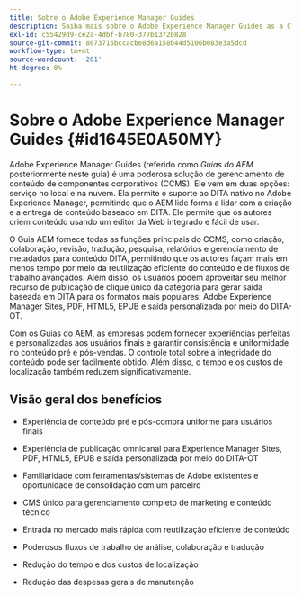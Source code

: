 ```yaml
---
title: Sobre o Adobe Experience Manager Guides
description: Saiba mais sobre o Adobe Experience Manager Guides as a Cloud Service
exl-id: c55429d9-ce2a-4dbf-b780-377b1372b828
source-git-commit: 8073716bccacbe8d6a158b44d5106b083e3a5dcd
workflow-type: tm+mt
source-wordcount: '261'
ht-degree: 0%

---
```


# Sobre o Adobe Experience Manager Guides {#id1645E0A50MY}

Adobe Experience Manager Guides \(referido como *Guias do AEM* posteriormente neste guia\) é uma poderosa solução de gerenciamento de conteúdo de componentes corporativos \(CCMS\). Ele vem em duas opções: serviço no local e na nuvem. Ela permite o suporte ao DITA nativo no Adobe Experience Manager, permitindo que o AEM lide forma a lidar com a criação e a entrega de conteúdo baseado em DITA. Ele permite que os autores criem conteúdo usando um editor da Web integrado e fácil de usar.

O Guia AEM fornece todas as funções principais do CCMS, como criação, colaboração, revisão, tradução, pesquisa, relatórios e gerenciamento de metadados para conteúdo DITA, permitindo que os autores façam mais em menos tempo por meio da reutilização eficiente do conteúdo e de fluxos de trabalho avançados. Além disso, os usuários podem aproveitar seu melhor recurso de publicação de clique único da categoria para gerar saída baseada em DITA para os formatos mais populares: Adobe Experience Manager Sites, PDF, HTML5, EPUB e saída personalizada por meio do DITA-OT.

Com os Guias do AEM, as empresas podem fornecer experiências perfeitas e personalizadas aos usuários finais e garantir consistência e uniformidade no conteúdo pré e pós-vendas. O controle total sobre a integridade do conteúdo pode ser facilmente obtido. Além disso, o tempo e os custos de localização também reduzem significativamente.

## Visão geral dos benefícios

- Experiência de conteúdo pré e pós-compra uniforme para usuários finais

- Experiência de publicação omnicanal para Experience Manager Sites, PDF, HTML5, EPUB e saída personalizada por meio do DITA-OT

- Familiaridade com ferramentas/sistemas de Adobe existentes e oportunidade de consolidação com um parceiro

- CMS único para gerenciamento completo de marketing e conteúdo técnico

- Entrada no mercado mais rápida com reutilização eficiente de conteúdo

- Poderosos fluxos de trabalho de análise, colaboração e tradução

- Redução do tempo e dos custos de localização

- Redução das despesas gerais de manutenção
